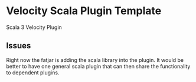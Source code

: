 # Velocity Scala Plugin Template

Scala 3 Velocity Plugin

## Issues

Right now the fatjar is adding the scala library into the plugin. It would be better to have one general scala plugin that can then share the functionality to dependent plugins.